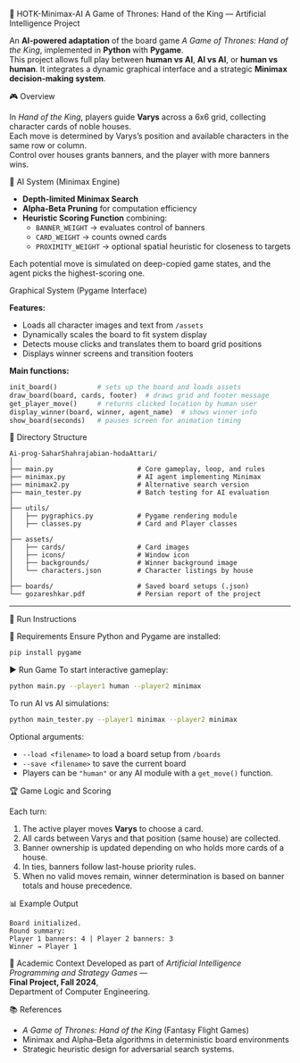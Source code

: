 🏰 HOTK-Minimax-AI
 A Game of Thrones: Hand of the King — Artificial Intelligence Project

An **AI-powered adaptation** of the board game *A Game of Thrones: Hand of the King*, implemented in **Python** with **Pygame**.  
This project allows full play between **human vs AI**, **AI vs AI**, or **human vs human**. It integrates a dynamic graphical interface and a strategic **Minimax decision-making system**.

 🎮 Overview

In *Hand of the King*, players guide **Varys** across a 6x6 grid, collecting character cards of noble houses.  
Each move is determined by Varys’s position and available characters in the same row or column.  
Control over houses grants banners, and the player with more banners wins.

 🧠 AI System (Minimax Engine)

- **Depth-limited Minimax Search**
- **Alpha-Beta Pruning** for computation efficiency
- **Heuristic Scoring Function** combining:
  - `BANNER_WEIGHT` → evaluates control of banners  
  - `CARD_WEIGHT` → counts owned cards  
  - `PROXIMITY_WEIGHT` → optional spatial heuristic for closeness to targets  

Each potential move is simulated on deep-copied game states, and the agent picks the highest-scoring one.

Graphical System (Pygame Interface)

**Features:**
- Loads all character images and text from `/assets`
- Dynamically scales the board to fit system display
- Detects mouse clicks and translates them to board grid positions
- Displays winner screens and transition footers

**Main functions:**
```python
init_board()          # sets up the board and loads assets
draw_board(board, cards, footer)  # draws grid and footer message
get_player_move()     # returns clicked location by human user
display_winner(board, winner, agent_name)  # shows winner info
show_board(seconds)   # pauses screen for animation timing
```

 📁 Directory Structure

```
Ai-prog-SaharShahrajabian-hodaAttari/
│
├── main.py                     # Core gameplay, loop, and rules
├── minimax.py                  # AI agent implementing Minimax
├── minimax2.py                 # Alternative search version
├── main_tester.py              # Batch testing for AI evaluation
│
├── utils/
│   ├── pygraphics.py           # Pygame rendering module
│   ├── classes.py              # Card and Player classes
│
├── assets/
│   ├── cards/                  # Card images
│   ├── icons/                  # Window icon
│   ├── backgrounds/            # Winner background image
│   └── characters.json         # Character listings by house
│
├── boards/                     # Saved board setups (.json)
└── gozareshkar.pdf             # Persian report of the project
```

---
🚀 Run Instructions

🧩 Requirements
Ensure Python and Pygame are installed:
```bash
pip install pygame
```

▶️ Run Game
To start interactive gameplay:
```bash
python main.py --player1 human --player2 minimax
```

To run AI vs AI simulations:
```bash
python main_tester.py --player1 minimax --player2 minimax
```

Optional arguments:
- `--load <filename>` to load a board setup from `/boards`
- `--save <filename>` to save the current board
- Players can be `"human"` or any AI module with a `get_move()` function.

🏆 Game Logic and Scoring

Each turn:
1. The active player moves **Varys** to choose a card.  
2. All cards between Varys and that position (same house) are collected.  
3. Banner ownership is updated depending on who holds more cards of a house.  
4. In ties, banners follow last-house priority rules.  
5. When no valid moves remain, winner determination is based on banner totals and house precedence.


📊 Example Output
```
Board initialized.
Round summary:
Player 1 banners: 4 | Player 2 banners: 3
Winner → Player 1
```

📖 Academic Context
Developed as part of *Artificial Intelligence Programming and Strategy Games* —  
**Final Project, Fall 2024**,  
Department of Computer Engineering.


📚 References
- *A Game of Thrones: Hand of the King* (Fantasy Flight Games)
- Minimax and Alpha–Beta algorithms in deterministic board environments
- Strategic heuristic design for adversarial search systems.
